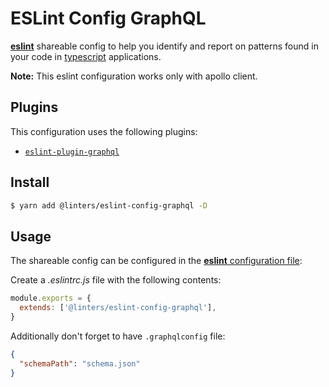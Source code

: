 # ESLint Config GraphQL

[**eslint**](https://github.com/eslint/eslint) shareable config to help you identify and report on patterns found in your code in [typescript](https://github.com/microsoft/TypeScript) applications.

**Note:** This eslint configuration works only with apollo client.

## Plugins

This configuration uses the following plugins:

- [`eslint-plugin-graphql`](https://github.com/apollographql/eslint-plugin-graphql)

## Install

```bash
$ yarn add @linters/eslint-config-graphql -D
```

## Usage

The shareable config can be configured in the [**eslint** configuration file](https://eslint.org/docs/user-guide/configuring):

Create a _.eslintrc.js_ file with the following contents:

```js
module.exports = {
  extends: ['@linters/eslint-config-graphql'],
}
```

Additionally don't forget to have `.graphqlconfig` file:

```json
{
  "schemaPath": "schema.json"
}
```
